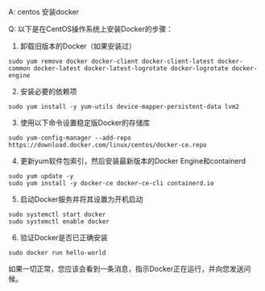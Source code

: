 A: centos 安装docker

Q: 以下是在CentOS操作系统上安装Docker的步骤：

1. 卸载旧版本的Docker（如果安装过）

```
sudo yum remove docker docker-client docker-client-latest docker-common docker-latest docker-latest-logrotate docker-logrotate docker-engine
```

2. 安装必要的依赖项

```
sudo yum install -y yum-utils device-mapper-persistent-data lvm2
```

3. 使用以下命令设置稳定版Docker的存储库

```
sudo yum-config-manager --add-repo https://download.docker.com/linux/centos/docker-ce.repo
```

4. 更新yum软件包索引，然后安装最新版本的Docker Engine和containerd

```
sudo yum update -y
sudo yum install -y docker-ce docker-ce-cli containerd.io
```

5. 启动Docker服务并将其设置为开机启动

```
sudo systemctl start docker
sudo systemctl enable docker
```

6. 验证Docker是否已正确安装

```
sudo docker run hello-world 
```

如果一切正常，您应该会看到一条消息，指示Docker正在运行，并向您发送问候。
